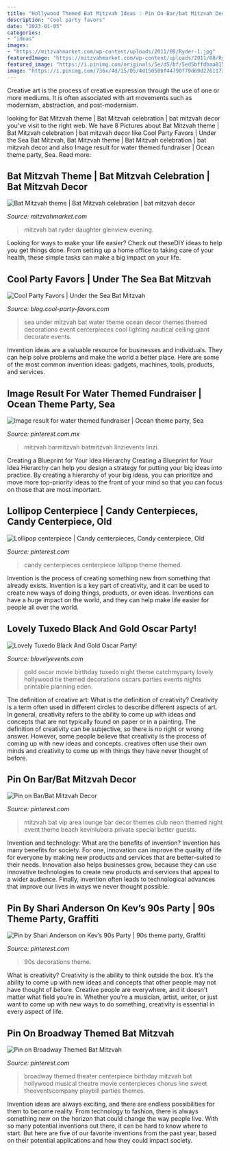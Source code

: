 ```yaml
---
title: "Hollywood Themed Bat Mitzvah Ideas : Pin On Bar/bat Mitzvah Decor"
description: "Cool party favors"
date: "2023-01-05"
categories:
- "ideas"
images:
- "https://mitzvahmarket.com/wp-content/uploads/2011/08/Ryder-1.jpg"
featuredImage: "https://mitzvahmarket.com/wp-content/uploads/2011/08/Ryder-1.jpg"
featured_image: "https://i.pinimg.com/originals/5e/d5/bf/5ed5bffdbaa8150a91a94f5ffbd32abb.jpg"
image: "https://i.pinimg.com/736x/4d/15/05/4d15050bf44790f70d69d27611739ae1.jpg"
---
```



Creative art is the process of creative expression through the use of one or more mediums. It is often associated with art movements such as modernism, abstraction, and post-modernism.

	

		
looking for Bat Mitzvah theme | Bat Mitzvah celebration | bat mitzvah decor you've visit to the right web. We have 8 Pictures about Bat Mitzvah theme | Bat Mitzvah celebration | bat mitzvah decor like Cool Party Favors | Under the Sea Bat Mitzvah, Bat Mitzvah theme | Bat Mitzvah celebration | bat mitzvah decor and also Image result for water themed fundraiser | Ocean theme party, Sea. Read more:
		
    
## Bat Mitzvah Theme | Bat Mitzvah Celebration | Bat Mitzvah Decor

<img loading=lazy src="https://mitzvahmarket.com/wp-content/uploads/2011/08/Ryder-1.jpg" onerror="this.onerror=null;this.src='https://tse2.mm.bing.net/th?id=OIP.o_k_9UHw99tdEhNrAsx48AAAAA&amp;pid=15.1';" alt="Bat Mitzvah theme | Bat Mitzvah celebration | bat mitzvah decor">

_Source: mitzvahmarket.com_

>mitzvah bat ryder daughter glenview evening. 

	

Looking for ways to make your life easier? Check out theseDIY ideas to help you get things done. From setting up a home office to taking care of your health, these simple tasks can make a big impact on your life.

    
## Cool Party Favors | Under The Sea Bat Mitzvah

<img loading=lazy src="http://blog.cool-party-favors.com/wp-content/uploads/2015/07/Ocean-Theme-Wedding-Decorations.jpg" onerror="this.onerror=null;this.src='https://tse2.mm.bing.net/th?id=OIP.HqyCoeL5AQased9WeWv3rgHaE7&amp;pid=15.1';" alt="Cool Party Favors | Under the Sea Bat Mitzvah">

_Source: blog.cool-party-favors.com_

>sea under mitzvah bat water theme ocean decor themes themed decorations event centerpieces cool lighting nautical ceiling giant decorate events. 

	

Invention ideas are a valuable resource for businesses and individuals. They can help solve problems and make the world a better place. Here are some of the most common invention ideas: gadgets, machines, tools, products, and services.

    
## Image Result For Water Themed Fundraiser | Ocean Theme Party, Sea

<img loading=lazy src="https://i.pinimg.com/736x/4d/15/05/4d15050bf44790f70d69d27611739ae1.jpg" onerror="this.onerror=null;this.src='https://tse4.mm.bing.net/th?id=OIP.Mrvpgr4uZZ8z5c5MrfHtXQHaFs&amp;pid=15.1';" alt="Image result for water themed fundraiser | Ocean theme party, Sea">

_Source: pinterest.com.mx_

>mitzvah barmitzvah batmitzvah linzievents linzi. 

	

Creating a Blueprint for Your Idea Hierarchy
Creating a Blueprint for Your Idea Hierarchy can help you design a strategy for putting your big ideas into practice. By creating a hierarchy of your big ideas, you can prioritize and move more top-priority ideas to the front of your mind so that you can focus on those that are most important.

    
## Lollipop Centerpiece | Candy Centerpieces, Candy Centerpiece, Old

<img loading=lazy src="https://i.pinimg.com/originals/d2/ce/08/d2ce0895613c952b3fbeb14fdb6dc50d.jpg" onerror="this.onerror=null;this.src='https://tse2.mm.bing.net/th?id=OIP.BaVLyXvCYdv6SgMC1FL3RAHaJ6&amp;pid=15.1';" alt="Lollipop centerpiece | Candy centerpieces, Candy centerpiece, Old">

_Source: pinterest.com_

>candy centerpieces centerpiece lollipop theme themed. 

	

Invention is the process of creating something new from something that already exists. Invention is a key part of creativity, and it can be used to create new ways of doing things, products, or even ideas. Inventions can have a huge impact on the world, and they can help make life easier for people all over the world.

    
## Lovely Tuxedo Black And Gold Oscar Party!

<img loading=lazy src="https://i1.wp.com/blovelyevents.com/wp-content/uploads/2016/02/Black-And-Gold-Tuxedo-Oscar-Party-B.-Lovely-Events.jpg?resize=621%2C1000" onerror="this.onerror=null;this.src='https://tse3.mm.bing.net/th?id=OIP.INL3zIYNaC4jSUUb2DeVfQHaL7&amp;pid=15.1';" alt="Lovely Tuxedo Black And Gold Oscar Party!">

_Source: blovelyevents.com_

>gold oscar movie birthday tuxedo night theme catchmyparty lovely hollywood tie themed decorations oscars parties events nights printable planning eden. 

	

The definition of creative art: What is the definition of creativity?
Creativity is a term often used in different circles to describe different aspects of art. In general, creativity refers to the ability to come up with ideas and concepts that are not typically found on paper or in a painting. The definition of creativity can be subjective, so there is no right or wrong answer. However, some people believe that creativity is the process of coming up with new ideas and concepts. creatives often use their own minds and creativity to come up with things they have never thought of before.

    
## Pin On Bar/Bat Mitzvah Decor

<img loading=lazy src="https://i.pinimg.com/736x/63/0c/6a/630c6af77e3565cda3ec4fc826c632fd--bat-mitzvah-themes-peace-love-happiness.jpg" onerror="this.onerror=null;this.src='https://tse1.mm.bing.net/th?id=OIP.c6R_952qMdXUsHr9MfISNgHaE7&amp;pid=15.1';" alt="Pin on Bar/Bat Mitzvah Decor">

_Source: pinterest.com_

>mitzvah bat vip area lounge bar decor themes club neon themed night event theme beach kevinlubera private special better guests. 

	

Invention and technology: What are the benefits of invention?
Invention has many benefits for society. For one, innovation can improve the quality of life for everyone by making new products and services that are better-suited to their needs. Innovation also helps businesses grow, because they can use innovative technologies to create new products and services that appeal to a wider audience. Finally, invention often leads to technological advances that improve our lives in ways we never thought possible.

    
## Pin By Shari Anderson On Kev’s 90s Party | 90s Theme Party, Graffiti

<img loading=lazy src="https://i.pinimg.com/736x/ff/2a/00/ff2a000e6e29fc4f44ea098329853cc5.jpg" onerror="this.onerror=null;this.src='https://tse1.mm.bing.net/th?id=OIP.tAscdmxWAiNhngcm6rGSYQHaI-&amp;pid=15.1';" alt="Pin by Shari Anderson on Kev’s 90s Party | 90s theme party, Graffiti">

_Source: pinterest.com_

>90s decorations theme. 

	

What is creativity?
Creativity is the ability to think outside the box. It’s the ability to come up with new ideas and concepts that other people may not have thought of before. Creative people are everywhere, and it doesn’t matter what field you’re in. Whether you’re a musician, artist, writer, or just want to come up with new ways to do something, creativity is essential in every aspect of life.

    
## Pin On Broadway Themed Bat Mitzvah

<img loading=lazy src="https://i.pinimg.com/originals/5e/d5/bf/5ed5bffdbaa8150a91a94f5ffbd32abb.jpg" onerror="this.onerror=null;this.src='https://tse3.mm.bing.net/th?id=OIP.O7jNVBPXw3OewGUOAixUrAHaJ4&amp;pid=15.1';" alt="Pin on Broadway Themed Bat Mitzvah">

_Source: pinterest.com_

>broadway themed theater centerpiece birthday mitzvah bat hollywood musical theatre movie centerpieces chorus line sweet theeventscompany playbill parties themes. 

	

Invention ideas are always exciting, and there are endless possibilities for them to become reality. From technology to fashion, there is always something new on the horizon that could change the way people live. With so many potential inventions out there, it can be hard to know where to start. But here are five of our favorite inventions from the past year, based on their potential applications and how they could impact society.

